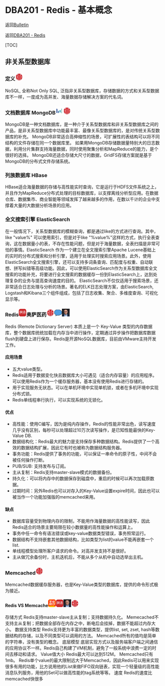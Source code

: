 # DBA201 - Redis - 基本概念

返回[Bulletin](./bulletin.md)

返回[DBA201 - Redis](./DBA201.md)

[TOC]

## 非关系型数据库

### 定义<img src="./icons/citic.gif" />

NoSQL, 全称Not Only SQL, 泛指非关系型数据库，存储数据的方式和关系型数据库不一样，一度成为高并发、海量数据存储解决方案的代名词。

### 文档数据库 MongoDB<img src="./icons/bytedance.gif" /><img src="./icons/citic.gif" />

MongoDB是一种文档数据库，是一种介于关系型数据库和非关系型数据库之间的产品，是非关系型数据库中功能最丰富、最像关系型数据库的，是对传统关系型数据库的补充。 MongoDB非常适合高伸缩性的场景，可扩展性的表结构可以将不同结构的文件存储在同一个数据库里。 如果用MongoDB存储数据量特别大的日志数据，利用分片集群支持海量数据，同时使用聚集分析和MapReduce的能力，是个很好的选择。 MongoDB还适合存储大尺寸的数据，GridFS存储方案就是基于MongoDB的分布式文件存储系统。

### 列族数据库 HBase

HBase适合海量数据的存储与高性能实时查询，它是运行于HDFS文件系统之上，并且作为MapReduce分布式处理的目标数据库，以支撑离线分析型应用。在数据仓库、数据集市、商业智能等领域发挥了越来越多的作用，在数以千计的企业中支撑着大量的大数据分析场景的应用。

### 全文搜索引擎 ElasticSearch

在一般情况下，关系型数据库的模糊查询，都是通过like的方式进行查询。其中，like "value%" 可以使用索引，但是对于like "%value%"这样的方式，执行全表查询，这在数据量小的表，不存在性能问题，但是对于海量数据，全表扫描是非常可怕的事情。ElasticSearch 作为一个建立在全文搜索引擎Apache Lucene基础上的实时的分布式搜索和分析引擎，适用于处理实时搜索应用场景。此外，使用ElasticSearch全文搜索引擎，还可以支持多词条查询、匹配度与权重、自动联想、拼写纠错等高级功能。因此，可以使用ElasticSearch作为关系型数据库全文搜索的功能补充，将要进行全文搜索的数据缓存一份到ElasticSearch上，达到处理复杂的业务与提高查询速度的目的。
ElasticSearch不仅仅适用于搜索场景，还非常适合日志处理与分析的场景。著名的ELK日志处理方案，由ElasticSearch, Logstash和Kibana三个组件组成，包括了日志收集、聚合、多维度查询、可视化显示等。

### Redis<img src="./icons/netease.gif" />奥萨医药<img src="./icons/citic.gif" /><img src="./icons/bbbbzxlb.gif" /><img src="./icons/mashibing.gif" />

Redis (Remote Dictionary Server) 本质上是一个 Key-Value 类型的内存数据库，整个数据库统统加载在内存当中进行操作，定期通过异步操作把数据库数据flush到硬盘上进行保存。Redis是开源NoSQL数据库，目前由VMware主持开发工作。

#### 应用场景

- 五大value类型。
- Redis适用于数据变化快且数据库大小可遇见（适合内存容量）的应用程序。可以使用Redis作为一个缓存服务器，基本没有使用Redis进行存储的。
- 用于实现服务无状态。可以在单机环境中实现单机锁，或者在多机环境中实现分布式锁。
- Redis单线程串行执行，可以实现系统的无锁化。

#### 优点

- 高性能：使用C编写，因为是纯内存操作，Redis的性能非常出色，读写速度几乎没有区别，每秒可以处理超过10万次读写操作，是已知性能最快的Key-Value DB.
- 数据结构化：Redis最大的魅力是支持保存多种数据结构。Redis提供了一个高效的数据结构扩展，因此它有时也被称为数据结构服务器。
- 事务功能：Redis提供了事务的功能，可以保证一串命令的原子性，中间不会被任何操作打断。
- PUB/SUB: 支持发布与订阅。
- 主从复制：Redis支持master-slave模式的数据备份。
- 持久化：可以将内存中的数据保存到磁盘中，重启的时候可以再次加载原数据。
- 过期时间：另外Redis也可以对存入的Key-Value设置expire时间，因此也可以被当作一个功能加强版的memcached来用。

#### 缺点

- 数据库容量受到物理内存的限制，不能用作海量数据的高性能读写，因此Redis适合的场景主要局限在较小数据量的高性能操作和运算上。
- 事务中任一命令有语法错误或key-value数据类型错误，事务照常运行。
- 数据结构不支持嵌套其他数据结构，比如类型为list的value不能再嵌套一个list.
- 单线程模型处理所客户请求的命令。对高并发支持不是很好。
- 主从做冗余备份时，主机迭机后，不能从多个从机中自动选举出主机。

### Memcached<img src="./icons/citic.gif" />

Memcached数据缓存服务器，也是Key-Value类型的数据库，提供的命令形式极为接近。

#### Redis VS Memcache<img src="./icons/pingan.gif" /><img src="./icons/netease.gif" /><img src="./icons/mashibing.gif" /><img src="./icons/citic.gif" />
存储方式 Redis支持master-slave主从复制；支持数据持久化。 Memecached不支持主从复制；把数据全部存在内存之中，断电后会挂掉，数据不能超过内存大小。 数据支持类型 Redis支持更为丰富的数据类型，提供list, set, zset, hash等数据结构的存储，以及不同类型可以调用的方法。 Memcached所有的值均是简单的字符串，没有类型的概念。 底层模型 底层实现方式以及服务端客户端之间通信的应用协议不一样。Redis自己构建了VM机制，避免了一般系统中浪费一定的时间去移动和请求。 Value值大小 Redis最大可以达到512M。 Memcached只有1mb。 Redis单个value的最大限制远大于Memcached，因此Redis可以用来实现很多有用的功能，比方说用他的List来做FIFO双向链表，实现一个轻量级的高性能消息队列服务，用他的Set可以做高性能的tag系统等等。 速度 Redis的速度比memcached快很多
